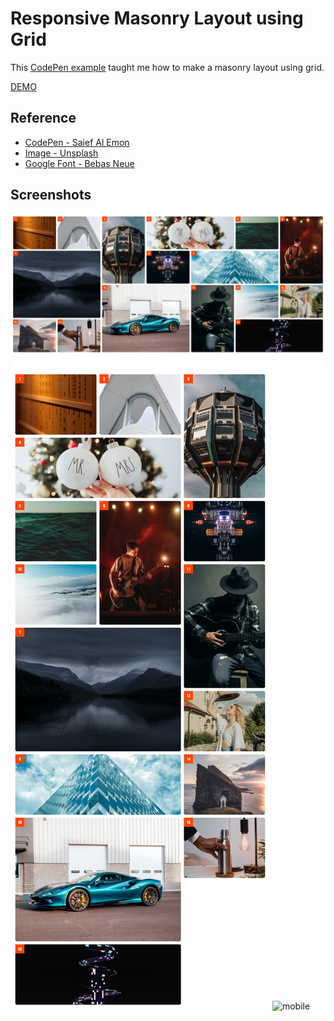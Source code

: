 # Responsive Masonry Layout using Grid

This [CodePen example](https://codepen.io/iamsaief/full/jObaoKo) taught me how to make a masonry layout using grid.

[DEMO]()

## Reference

- [CodePen - Saief Al Emon](https://codepen.io/iamsaief/full/jObaoKo)
- [Image - Unsplash](https://source.unsplash.com)
- [Google Font - Bebas Neue](https://fonts.google.com/specimen/Bebas+Neue)

## Screenshots

<img src="./screenshots/desktop.png" title="desktop">
<img src="./screenshots/tablet.png" title="tablet">
<img src="./screenshots/mobile.png" title="mobile">